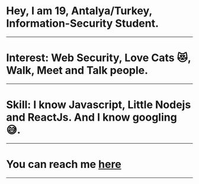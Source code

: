 # Hey, I am 19, Antalya/Turkey, Information-Security Student.
---
# Interest: Web Security, Love Cats 😻, Walk, Meet and Talk people. 
---
# Skill: I know Javascript, Little Nodejs and ReactJs. And I know googling 😅.
---
# You can reach me [here](https://findmentor.network/peer/selcuk-tatar)
---
